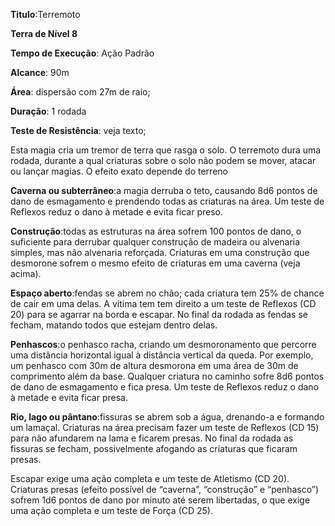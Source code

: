 **Titulo**:Terremoto

**Terra de Nível 8**

**Tempo de Execução**: Ação Padrão

**Alcance**: 90m

**Área**: dispersão com 27m de raio;

**Duração**: 1 rodada

**Teste de Resistência**: veja texto;

Esta magia cria um tremor de terra que rasga o solo. O terremoto dura uma rodada, durante a qual criaturas sobre o solo não podem se mover, atacar ou lançar magias.
O efeito exato depende do terreno

**Caverna ou subterrâneo**:a magia derruba o teto, causando 8d6 pontos de dano de esmagamento e prendendo todas as criaturas na área. Um teste de Reflexos reduz o dano à metade e evita ficar preso.

**Construção**:todas as estruturas na área sofrem 100 pontos de dano, o suficiente para derrubar qualquer construção de madeira ou alvenaria simples, mas não alvenaria reforçada. Criaturas em uma construção que desmorone sofrem o mesmo efeito de criaturas em uma caverna (veja acima).

**Espaço aberto**:fendas se abrem no chão; cada criatura tem 25% de chance de cair em uma delas. A vítima tem tem direito a um teste de Reflexos (CD 20) para se agarrar na borda e escapar. No final da rodada as fendas se fecham, matando todos que estejam dentro delas.

**Penhascos**:o penhasco racha, criando um desmoronamento que percorre uma distância horizontal igual à distância vertical da queda. Por exemplo, um penhasco com 30m de altura desmorona em uma área de 30m de  comprimento além da base. Qualquer criatura no caminho sofre 8d6 pontos de dano de  esmagamento e fica presa. Um teste de Reflexos reduz o dano à metade e evita ficar presa.

**Rio, lago ou pântano**:fissuras se abrem  sob a água, drenando-a e formando um lamaçal. Criaturas na área precisam fazer um teste de Reflexos (CD 15) para não afundarem na lama e ficarem presas. No final da  rodada as fissuras se fecham, possivelmente  afogando as criaturas que ficaram  presas. 

Escapar exige uma ação completa e um teste de Atletismo (CD 20).
Criaturas presas (efeito possível de 
“caverna”, “construção” e “penhasco”) sofrem 1d6 pontos de dano por minuto até 
serem libertadas, o que exige uma ação 
completa e um teste de Força (CD 25).
